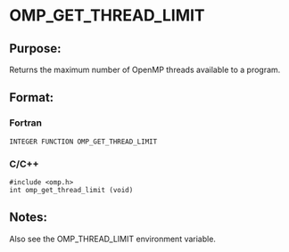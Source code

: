 # OMP_GET_THREAD_LIMIT

## Purpose:
Returns the maximum number of OpenMP threads available to a program.
## Format:

### Fortran	
```
INTEGER FUNCTION OMP_GET_THREAD_LIMIT
```

### C/C++	
```
#include <omp.h>
int omp_get_thread_limit (void)
```

## Notes:

Also see the OMP_THREAD_LIMIT environment variable.
